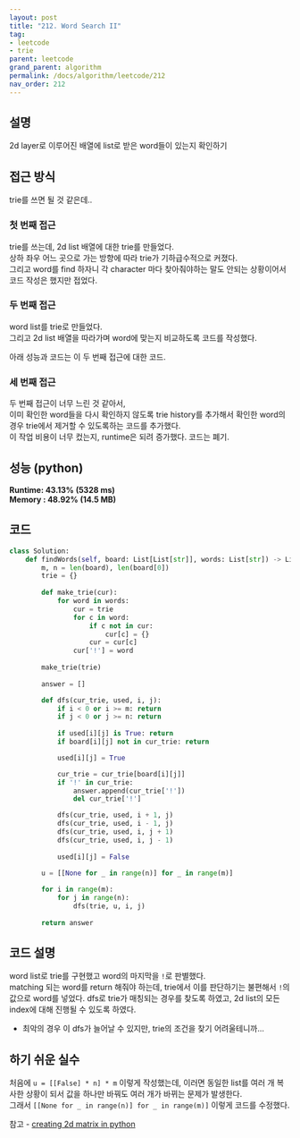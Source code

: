 ```yaml
---
layout: post
title: "212. Word Search II"
tag:
- leetcode
- trie
parent: leetcode
grand_parent: algorithm
permalink: /docs/algorithm/leetcode/212
nav_order: 212
---
```


## 설명
2d layer로 이루어진 배열에 list로 받은 word들이 있는지 확인하기

## 접근 방식 
trie를 쓰면 될 것 같은데..

### 첫 번째 접근
trie를 쓰는데, 2d list 배열에 대한 trie를 만들었다.  
상하 좌우 어느 곳으로 가는 방향에 따라 trie가 기하급수적으로 커졌다.  
그리고 word를 find 하자니 각 character 마다 찾아줘야하는 말도 안되는 상황이어서 코드 작성은 했지만 접었다.

### 두 번째 접근
word list를 trie로 만들었다.  
그리고 2d list 배열을 따라가며 word에 맞는지 비교하도록 코드를 작성했다.  

아래 성능과 코드는 이 두 번째 접근에 대한 코드.

### 세 번째 접근
두 번째 접근이 너무 느린 것 같아서,  
이미 확인한 word들을 다시 확인하지 않도록 trie history를 추가해서 확인한 word의 경우 trie에서 제거할 수 있도록하는 코드를 추가했다.  
이 작업 비용이 너무 컸는지, runtime은 되려 증가했다. 코드는 폐기.


## 성능 (python)
**Runtime: 43.13% (5328 ms)**  
**Memory : 48.92% (14.5 MB)**  

## 코드  
```python
class Solution:
    def findWords(self, board: List[List[str]], words: List[str]) -> List[str]:
        m, n = len(board), len(board[0])
        trie = {}
 
        def make_trie(cur):
            for word in words:
                cur = trie
                for c in word:
                    if c not in cur:
                        cur[c] = {}
                    cur = cur[c]
                cur['!'] = word
 
        make_trie(trie)
 
        answer = []

        def dfs(cur_trie, used, i, j):
            if i < 0 or i >= m: return
            if j < 0 or j >= n: return
            
            if used[i][j] is True: return            
            if board[i][j] not in cur_trie: return

            used[i][j] = True

            cur_trie = cur_trie[board[i][j]]
            if '!' in cur_trie:
                answer.append(cur_trie['!'])
                del cur_trie['!']

            dfs(cur_trie, used, i + 1, j)
            dfs(cur_trie, used, i - 1, j)
            dfs(cur_trie, used, i, j + 1)
            dfs(cur_trie, used, i, j - 1)
 
            used[i][j] = False
 
        u = [[None for _ in range(n)] for _ in range(m)]

        for i in range(m):
            for j in range(n):
                dfs(trie, u, i, j)
 
        return answer
```

## 코드 설명
word list로 trie를 구현했고 word의 마지막을 `!`로 판별했다.  
matching 되는 word를 return 해줘야 하는데, trie에서 이를 판단하기는 불편해서 `!`의 값으로 word를 넣었다.
dfs로 trie가 매칭되는 경우를 찾도록 하였고, 2d list의 모든 index에 대해 진행될 수 있도록 하였다.  
- 최악의 경우 이 dfs가 늘어날 수 있지만, trie의 조건을 찾기 어려울테니까...

## 하기 쉬운 실수
처음에 `u = [[False] * n] * m` 이렇게 작성했는데, 이러면 동일한 list를 여러 개 복사한 상황이 되서 값을 하나만 바꿔도 여러 개가 바뀌는 문제가 발생한다.  
그래서 `[[None for _ in range(n)] for _ in range(m)]` 이렇게 코드를 수정했다.  

참고 - [creating 2d matrix in python](https://stackoverflow.com/questions/4230000/creating-a-2d-matrix-in-python)